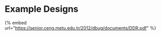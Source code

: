 # Example Designs

{% embed url="https://senior.ceng.metu.edu.tr/2012/dbug/documents/DDR.pdf" %}



